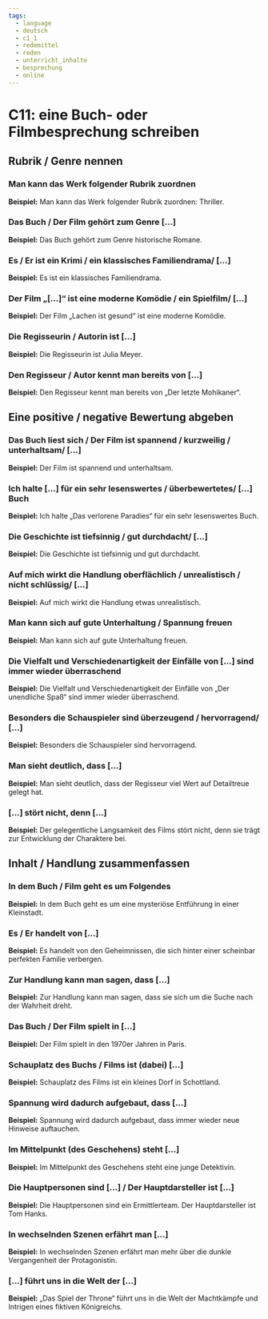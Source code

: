 ```yaml
---
tags:
  - language
  - deutsch
  - c1_1
  - redemittel
  - reden
  - unterricht_inhalte
  - besprechung
  - online
---
```



# C11: eine Buch- oder Filmbesprechung schreiben

## Rubrik / Genre nennen

### Man kann das Werk folgender Rubrik zuordnen

__Beispiel:__ Man kann das Werk folgender Rubrik zuordnen: Thriller.

### Das Buch / Der Film gehört zum Genre [...]

__Beispiel:__ Das Buch gehört zum Genre historische Romane.

### Es / Er ist ein Krimi / ein klassisches Familiendrama/ [...]

__Beispiel:__ Es ist ein klassisches Familiendrama.

### Der Film „[...]“ ist eine moderne Komödie / ein Spielfilm/ [...]

__Beispiel:__ Der Film „Lachen ist gesund“ ist eine moderne Komödie.

### Die Regisseurin / Autorin ist [...]

__Beispiel:__ Die Regisseurin ist Julia Meyer.

### Den Regisseur / Autor kennt man bereits von [...]

__Beispiel:__ Den Regisseur kennt man bereits von „Der letzte Mohikaner“.

## Eine positive / negative Bewertung abgeben

### Das Buch liest sich / Der Film ist spannend / kurzweilig / unterhaltsam/ [...]

__Beispiel:__ Der Film ist spannend und unterhaltsam.

### Ich halte [...] für ein sehr lesenswertes / überbewertetes/ [...] Buch

__Beispiel:__ Ich halte „Das verlorene Paradies“ für ein sehr lesenswertes Buch.

### Die Geschichte ist tiefsinnig / gut durchdacht/ [...]

__Beispiel:__ Die Geschichte ist tiefsinnig und gut durchdacht.

### Auf mich wirkt die Handlung oberflächlich / unrealistisch / nicht schlüssig/ [...]

__Beispiel:__ Auf mich wirkt die Handlung etwas unrealistisch.

### Man kann sich auf gute Unterhaltung / Spannung freuen

__Beispiel:__ Man kann sich auf gute Unterhaltung freuen.

### Die Vielfalt und Verschiedenartigkeit der Einfälle von [...] sind immer wieder überraschend

__Beispiel:__ Die Vielfalt und Verschiedenartigkeit der Einfälle von „Der unendliche Spaß“ sind immer wieder überraschend.

### Besonders die Schauspieler sind überzeugend / hervorragend/ [...]

__Beispiel:__ Besonders die Schauspieler sind hervorragend.

### Man sieht deutlich, dass [...]

__Beispiel:__ Man sieht deutlich, dass der Regisseur viel Wert auf Detailtreue gelegt hat.

### [...] stört nicht, denn [...]

__Beispiel:__ Der gelegentliche Langsamkeit des Films stört nicht, denn sie trägt zur Entwicklung der Charaktere bei.

## Inhalt / Handlung zusammenfassen

### In dem Buch / Film geht es um Folgendes

__Beispiel:__ In dem Buch geht es um eine mysteriöse Entführung in einer Kleinstadt.

### Es / Er handelt von [...]

__Beispiel:__ Es handelt von den Geheimnissen, die sich hinter einer scheinbar perfekten Familie verbergen.

### Zur Handlung kann man sagen, dass [...]

__Beispiel:__ Zur Handlung kann man sagen, dass sie sich um die Suche nach der Wahrheit dreht.

### Das Buch / Der Film spielt in [...]

__Beispiel:__ Der Film spielt in den 1970er Jahren in Paris.

### Schauplatz des Buchs / Films ist (dabei) [...]

__Beispiel:__ Schauplatz des Films ist ein kleines Dorf in Schottland.

### Spannung wird dadurch aufgebaut, dass [...]

__Beispiel:__ Spannung wird dadurch aufgebaut, dass immer wieder neue Hinweise auftauchen.

### Im Mittelpunkt (des Geschehens) steht [...]

__Beispiel:__ Im Mittelpunkt des Geschehens steht eine junge Detektivin.

### Die Hauptpersonen sind [...] / Der Hauptdarsteller ist [...]

__Beispiel:__ Die Hauptpersonen sind ein Ermittlerteam. Der Hauptdarsteller ist Tom Hanks.

### In wechselnden Szenen erfährt man [...]

__Beispiel:__ In wechselnden Szenen erfährt man mehr über die dunkle Vergangenheit der Protagonistin.

### [...] führt uns in die Welt der [...]

__Beispiel:__ „Das Spiel der Throne“ führt uns in die Welt der Machtkämpfe und Intrigen eines fiktiven Königreichs.
